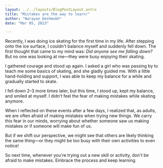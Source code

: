 ```yaml
---
layout: ../../layouts/BlogPostLayout.astro
title: "Mistakes are the way to learn!"
author: "Narayan Deshmukh"
date: "Mar 05, 2023"

---
```


<!-- # Mistakes Are the Way to Learn! -->

Recently, I was doing ice skating for the first time in my life. After stepping onto the ice surface, I couldn't balance myself and suddenly fell down. The first thought that came to my mind was: *Did anyone see me falling down?* But no one was looking at me—they were busy enjoying their skating. 

I gathered courage and stood up again. I asked a girl who was passing by to teach me some basics of skating, and she gladly guided me. With a little hand-holding and support, I was able to keep my balance for a while and gradually started to skate.

I fell down 2–3 more times later, but this time, I stood up, kept my balance, and smiled at myself. I didn’t feel the fear of making mistakes while skating anymore.

When I reflected on these events after a few days, I realized that, as adults, we are often afraid of making mistakes when trying new things. We carry this fear in our minds, worrying about whether someone saw us making mistakes or if someone will make fun of us. 

But if we shift our perspective, we might see that others are likely thinking the same thing—or they might be too busy with their own activities to even notice!

So next time, whenever you're trying out a new skill or activity, don't be afraid to make mistakes. Embrace the process and keep learning.
